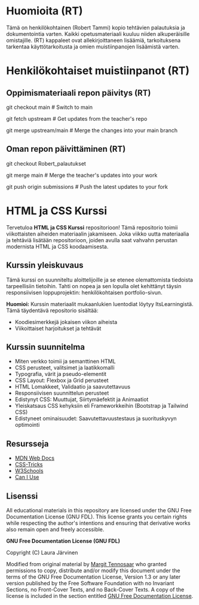 # Huomioita (RT)

Tämä on henkilökohtainen (Robert Tammi) kopio tehtävien palautuksia ja dokumentointia varten. Kaikki opetusmateriaali kuuluu niiden alkuperäisille omistajille. (RT) kappaleet ovat allekirjoittaneen lisäämiä, tarkoituksena tarkentaa käyttötarkoitusta ja omien muistiinpanojen lisäämistä varten.

# Henkilökohtaiset muistiinpanot (RT)

## Oppimismateriaali repon päivitys (RT)

git checkout main  # Switch to main

git fetch upstream  # Get updates from the teacher's repo

git merge upstream/main  # Merge the changes into your main branch

## Oman repon päivittäminen (RT)

git checkout Robert_palautukset

git merge main  # Merge the teacher's updates into your work

git push origin submissions  # Push the latest updates to your fork


# HTML ja CSS Kurssi

Tervetuloa **HTML ja CSS Kurssi** repositorioon! Tämä repositorio toimii viikottaisten aiheiden materiaalin jakamiseen. Joka viikko uutta materiaalia ja tehtäviä lisätään repositorioon, joiden avulla saat vahvahn perustan modernista HTML ja CSS koodaamisesta.

## Kurssin yleiskuvaus

Tämä kurssi on suunniteltu aloittelijoille ja se etenee olemattomista tiedoista tarpeellisiin tietoihin. Tahti on nopea ja sen lopulla olet kehittänyt täysin responsiivisen loppuprojektin: henkilökohtaisen portfolio-sivun.

**Huomioi:** Kurssin materiaalit mukaanlukien luentodiat löytyy ItsLearningistä. Tämä täydentävä repositorio sisältää:

- Koodiesimerkkejä jokaisen viikon aiheista
- Viikoittaiset harjoitukset ja tehtävät

## Kurssin suunnitelma

- Miten verkko toimii ja semanttinen HTML
- CSS perusteet, valitsimet ja laatikkomalli
- Typografia, värit ja pseudo-elementit
- CSS Layout: Flexbox ja Grid perusteet
- HTML Lomakkeet, Validaatio ja saavutettavuus
- Responsiivisen suunnittelun perusteet
- Edistynyt CSS: Muuttujat, Siirtymäefektit ja Animaatiot
- Yleiskatsaus CSS kehyksiin eli Frameworkkeihin (Bootstrap ja Tailwind CSS)
- Edistyneet ominaisuudet: Saavutettavuustestaus ja suorituskyvyn optimointi

## Resursseja

- [MDN Web Docs](https://developer.mozilla.org/en-US/)
- [CSS-Tricks](https://css-tricks.com/)
- [W3Schools](https://www.w3schools.com/)
- [Can I Use](https://caniuse.com/)

## Lisenssi

All educational materials in this repository are licensed under the GNU Free Documentation License (GNU FDL). This license grants you certain rights while respecting the author's intentions and ensuring that derivative works also remain open and freely accessible.

**GNU Free Documentation License (GNU FDL)**

Copyright (C) Laura Järvinen

Modified from original material by [Margit Tennosaar](https://github.com/margittennosaar) who granted permissions to copy, distribute and/or modify this document under the terms of the GNU Free Documentation License, Version 1.3 or any later version published by the Free Software Foundation with no Invariant Sections, no Front-Cover Texts, and no Back-Cover Texts. A copy of the license is included in the section entitled [GNU Free Documentation License](https://www.gnu.org/licenses/fdl-1.3.txt).
